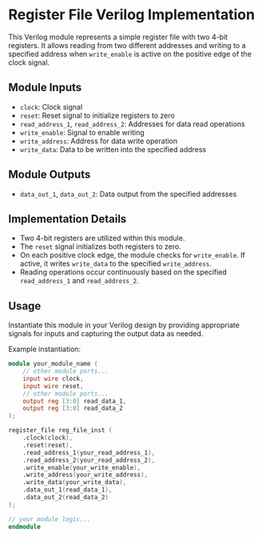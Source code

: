 # Register File Verilog Implementation

This Verilog module represents a simple register file with two 4-bit registers. It allows reading from two different addresses and writing to a specified address when `write_enable` is active on the positive edge of the clock signal.

## Module Inputs

- `clock`: Clock signal
- `reset`: Reset signal to initialize registers to zero
- `read_address_1`, `read_address_2`: Addresses for data read operations
- `write_enable`: Signal to enable writing
- `write_address`: Address for data write operation
- `write_data`: Data to be written into the specified address

## Module Outputs

- `data_out_1`, `data_out_2`: Data output from the specified addresses

## Implementation Details

- Two 4-bit registers are utilized within this module.
- The `reset` signal initializes both registers to zero.
- On each positive clock edge, the module checks for `write_enable`. If active, it writes `write_data` to the specified `write_address`.
- Reading operations occur continuously based on the specified `read_address_1` and `read_address_2`.

## Usage

Instantiate this module in your Verilog design by providing appropriate signals for inputs and capturing the output data as needed.

Example instantiation:
```verilog
module your_module_name (
    // other module ports...
    input wire clock,
    input wire reset,
    // other module ports...
    output reg [3:0] read_data_1,
    output reg [3:0] read_data_2
);

register_file reg_file_inst (
    .clock(clock),
    .reset(reset),
    .read_address_1(your_read_address_1),
    .read_address_2(your_read_address_2),
    .write_enable(your_write_enable),
    .write_address(your_write_address),
    .write_data(your_write_data),
    .data_out_1(read_data_1),
    .data_out_2(read_data_2)
);

// your module logic...
endmodule
